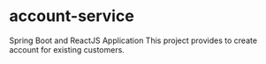 # account-service

Spring Boot and ReactJS Application
This project provides to create account for existing customers.
